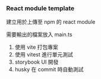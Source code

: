 ### React module template

建立用於上傳至 npm 的 react module

需要輸出的檔案放入 main.ts


1. 使用 vite 打包專案 
2. 使用 vitest 進行單元測試
3. storybook UI 開發 
4. husky 在 commit 時自動測試